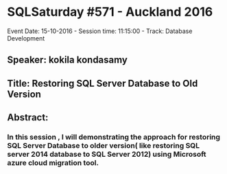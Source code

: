 # SQLSaturday #571 - Auckland 2016
Event Date: 15-10-2016 - Session time: 11:15:00 - Track: Database Development
## Speaker: kokila kondasamy
## Title: Restoring SQL Server Database to Old Version
## Abstract:
### In this session , I will demonstrating the approach for restoring SQL Server Database to older version( like restoring SQL server 2014 database to SQL Server 2012) using Microsoft azure cloud migration tool.
